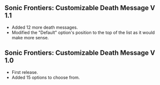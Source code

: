 ## Sonic Frontiers: Customizable Death Message V 1.1
- Added 12 more death messages.
- Modified the "Default" option's position to the top of the list as it would make more sense.

## Sonic Frontiers: Customizable Death Message V 1.0
- First release.
- Added 15 options to choose from.
